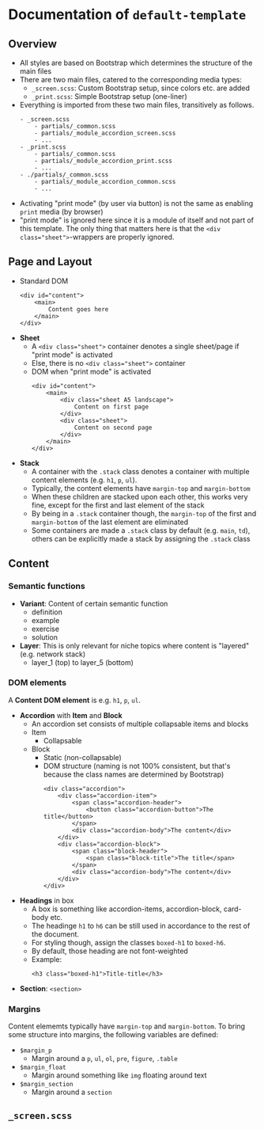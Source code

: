 # Documentation of `default-template`


## Overview
- All styles are based on Bootstrap which determines the structure of the main files
- There are two main files, catered to the corresponding media types:
    - `_screen.scss`: Custom Bootstrap setup, since colors etc. are added
    - `_print.scss`: Simple Bootstrap setup (one-liner) 
- Everything is imported from these two main files, transitively as follows.
    ```
    - _screen.scss
        - partials/_common.scss
        - partials/_module_accordion_screen.scss
        - ...
    - _print.scss
        - partials/_common.scss
        - partials/_module_accordion_print.scss
        - ...
    - ./partials/_common.scss
        - partials/_module_accordion_common.scss
        - ...
    ```
- Activating "print mode" (by user via button) is not the same as enabling `print` media (by browser)
- "print mode" is ignored here since it is a module of itself and not part of this template. The only thing that matters here is that the `<div class="sheet">`-wrappers are properly ignored.


## Page and Layout
- Standard DOM
    ```
    <div id="content">
        <main>
            Content goes here
        </main>
    </div>
    ```
- **Sheet**
    - A `<div class="sheet">` container denotes a single sheet/page if "print mode" is activated 
    - Else, there is no `<div class="sheet">` container
    - DOM when "print mode" is activated
        ```
        <div id="content">
            <main>
                <div class="sheet A5 landscape">
                    Content on first page
                </div>
                <div class="sheet">
                    Content on second page
                </div>
            </main>
        </div>
        ```
- **Stack**
    - A container with the `.stack` class denotes a container with multiple content elements (e.g. `h1`, `p`, `ul`).
    - Typically, the content elements have `margin-top` and `margin-bottom`
    - When these children are stacked upon each other, this works very fine, except for the first and last element of the stack
    - By being in a `.stack` container though, the `margin-top` of the first and `margin-bottom` of the last element are eliminated 
    - Some containers are made a `.stack` class by default (e.g. `main`, `td`), others can be explicitly made a stack by assigning the `.stack` class

## Content

### Semantic functions
- **Variant**: Content of certain semantic function
    - definition
    - example
    - exercise
    - solution
- **Layer**: This is only relevant for niche topics where content is "layered" (e.g. network stack)
    - layer_1 (top) to layer_5 (bottom)


### DOM elements
A **Content DOM element** is e.g. `h1`, `p`, `ul`.

- **Accordion** with **Item** and **Block**
    - An accordion set consists of multiple collapsable items and blocks
    - Item
        - Collapsable
    - Block
        - Static (non-collapsable)
        - DOM structure (naming is not 100% consistent, but that's because the class names are determined by Bootstrap)
            ```
            <div class="accordion">
                <div class="accordion-item">
                    <span class="accordion-header">
                        <button class="accordion-button">The title</button>
                    </span>
                    <div class="accordion-body">The content</div>
                </div>
                <div class="accordion-block">
                    <span class="block-header">
                        <span class="block-title">The title</span>
                    </span>
                    <div class="accordion-body">The content</div>
                </div>
            </div>
            ```
- **Headings** in box
    - A box is something like accordion-items, accordion-block, card-body etc.
    - The headinge `h1` to `h6` can be still used in accordance to the rest of the document.
    - For styling though, assign the classes `boxed-h1` to `boxed-h6`.
    - By default, those heading are not font-weighted
    - Example:
        ```
        <h3 class="boxed-h1">Title-title</h3>
        ```
- **Section**: `<section>`

### Margins
Content elememts typically have `margin-top` and `margin-bottom`. To bring some structure into margins, the following variables are defined:
- `$margin_p`
    - Margin around a `p`, `ul`, `ol`, `pre`, `figure`, `.table`
- `$margin_float`
    - Margin around something like `img` floating around text
- `$margin_section`
    - Margin around a `section`




## `_screen.scss`

